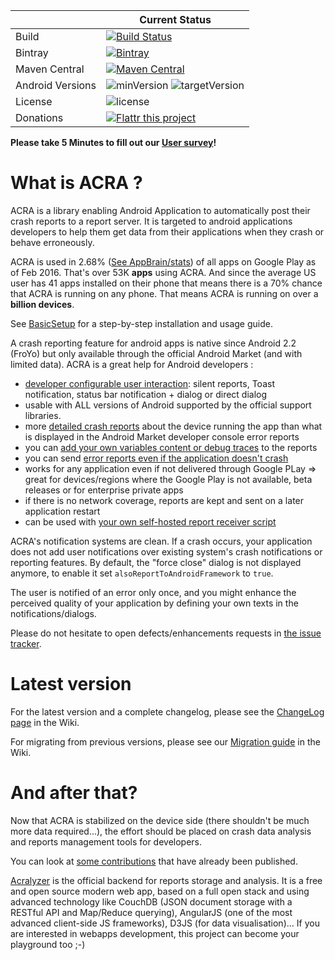 
||Current Status|
|---|---|
|Build|[![Build Status](https://travis-ci.org/ACRA/acra.svg?branch=master)](https://travis-ci.org/ACRA/acra)|
|Bintray|[ ![Bintray](https://api.bintray.com/packages/acra/maven/ACRA/images/download.svg) ](https://bintray.com/acra/maven/ACRA/_latestVersion)|
|Maven Central|[![Maven Central](https://img.shields.io/maven-central/v/ch.acra/acra-core.svg)](https://search.maven.org/#search%7Cga%7C1%7Cg%3A%22ch.acra%22)|
|Android Versions|![minVersion](https://img.shields.io/badge/dynamic/json.svg?label=Minimal%20Android%20Version&colorB=FF6F00&query=version&uri=https%3A%2F%2Ffaendir.com%2Fandroid%2Facra.php%3Fversion%3DandroidMinVersion) ![targetVersion](https://img.shields.io/badge/dynamic/json.svg?label=Target%20Android%20Version&colorB=64DD17&query=version&uri=https%3A%2F%2Ffaendir.com%2Fandroid%2Facra.php%3Fversion%3DandroidVersion)|
|License|![license](https://img.shields.io/github/license/ACRA/acra.svg)|
|Donations|[![Flattr this project](http://api.flattr.com/button/flattr-badge-large.png)](https://flattr.com/submit/auto?user_id=kevingaudin&url=http://acra.ch&title=ACRA%20-%20Application%20Crash%20Reports%20for%20Android&language=&tags=opensource%2Candroid&category=software&description=ACRA%20%28Application%20Crash%20Reports%20for%20Android%29%20is%20an%20open%20source%20android%20library%20for%20developers%2C%20enabling%20their%20apps%20to%20send%20detailed%20reports%20when%20they%20crash.)|

**Please take 5 Minutes to fill out our [User survey](https://goo.gl/forms/nyt9qkCk1GptRGlw2)!**

What is ACRA ?
==============

ACRA is a library enabling Android Application to automatically post their crash reports to a report server. It is targeted to android applications developers to help them get data from their applications when they crash or behave erroneously.

ACRA is used in 2.68% ([See AppBrain/stats](http://www.appbrain.com/stats/libraries/details/acra/acra)) of all apps on Google Play as of Feb 2016. That's over 53K **apps** using ACRA. And since the average US user has 41 apps installed on their phone that means there is a 70% chance that ACRA is running on any phone. That means ACRA is running on over a **billion devices**.

See [BasicSetup](http://github.com/ACRA/acra/wiki/BasicSetup) for a step-by-step installation and usage guide.

A crash reporting feature for android apps is native since Android 2.2 (FroYo) but only available through the official Android Market (and with limited data). ACRA is a great help for Android developers :

  * [developer configurable user interaction](http://github.com/ACRA/acra/wiki/AdvancedUsage#wiki-User_Interaction): silent reports, Toast notification, status bar notification + dialog or direct dialog
  * usable with ALL versions of Android supported by the official support libraries.
  * more [detailed crash reports](http://github.com/ACRA/acra/wiki/ReportContent) about the device running the app than what is displayed in the Android Market developer console error reports
  * you can [add your own variables content or debug traces](http://github.com/ACRA/acra/wiki/AdvancedUsage#wiki-Adding_your_own_variables_content_or_traces_in_crash_reports) to the reports
  * you can send [error reports even if the application doesn't crash](https://github.com/ACRA/acra/wiki/AdvancedUsage#sending-reports-for-caught-exceptions-or-for-unexpected-application-state-without-any-exception)
  * works for any application even if not delivered through Google PLay => great for devices/regions where the Google Play is not available, beta releases or for enterprise private apps
  * if there is no network coverage, reports are kept and sent on a later application restart
  * can be used with [your own self-hosted report receiver script](https://github.com/ACRA/acra/wiki/Report-Destinations)

ACRA's notification systems are clean. If a crash occurs, your application does not add user notifications over existing system's crash notifications or reporting features. By default, the "force close" dialog is not displayed anymore, to enable it set `alsoReportToAndroidFramework` to `true`.

The user is notified of an error only once, and you might enhance the perceived quality of your application by defining your own texts in the notifications/dialogs.

Please do not hesitate to open defects/enhancements requests in [the issue tracker](http://github.com/ACRA/acra/issues).

Latest version
===========================================

For the latest version and a complete changelog, please see the [ChangeLog page](http://github.com/ACRA/acra/wiki/ChangeLog) in the Wiki.

For migrating from previous versions, please see our [Migration guide](http://github.com/ACRA/acra/wiki/Migrating) in the Wiki.

And after that?
===============

Now that ACRA is stabilized on the device side (there shouldn't be much more data required...), the effort should be placed on crash data analysis and reports management tools for developers.

You can look at [some contributions](https://github.com/ACRA/acra/wiki/Backends) that have already been published.

[Acralyzer](http://github.com/ACRA/acralyzer) is the official backend for reports storage and analysis. It is a free and open source modern web app, based on a full open stack and using advanced
technology like CouchDB (JSON document storage with a RESTful API and Map/Reduce querying), AngularJS (one of the most advanced client-side JS frameworks), D3JS (for data visualisation)... If you are interested
in webapps development, this project can become your playground too ;-)
